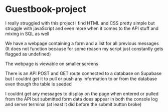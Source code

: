 # Guestbook-project
I really struggled with this project I find HTML and CSS pretty simple but struggle with javaScript and even more when it comes to the API stuff and mixing in SQL as well

We have a webpage containing a form and a list for all previous messages (It does not function because for some reason my script just constantly gets flagged as undefined)

The webpage is viewable on smaller screens

There is an API POST and GET route connected to a database on Supabase but I couldnt get it to pull or push any information to or from the database even though the table is seeded

I couldnt get any messages to display on the page when entered or pulled from the API but submitted form data does appear in both the console log and server terminal (at least it did before the submit button broke)

